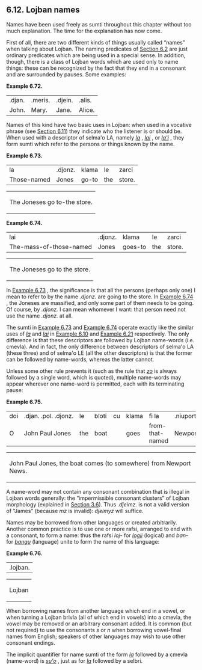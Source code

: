 <a id="section-names"></a>6.12. <a id="c6s12"></a>Lojban names
--------------------------------------------------------------

Names have been used freely as sumti throughout this chapter without too much explanation. The time for the explanation has now come.

<a id="id-1.7.14.3.1" class="indexterm"></a><a id="id-1.7.14.3.2" class="indexterm"></a>First of all, there are two different kinds of things usually called “names” when talking about Lojban. The naming predicates of [Section 6.2](../section-basic-descriptors) are just ordinary predicates which are being used in a special sense. In addition, though, there is a class of Lojban words which are used only to name things: these can be recognized by the fact that they end in a consonant and are surrounded by pauses. Some examples:

<div class="interlinear-gloss-example example">
<a id="example-random-id-u0zY"></a>

**Example 6.72. <a id="c6e12d1"></a>** 

<table class="interlinear-gloss"><colgroup></colgroup><tbody><tr class="jbo"><td>.djan.</td><td>.meris.</td><td>.djein.</td><td>.alis.</td></tr><tr class="gloss"><td>John.</td><td>Mary.</td><td>Jane.</td><td>Alice.</td></tr></tbody></table>

</div>  

<a id="id-1.7.14.5.1" class="indexterm"></a><a id="id-1.7.14.5.2" class="indexterm"></a><a id="id-1.7.14.5.3" class="indexterm"></a>Names of this kind have two basic uses in Lojban: when used in a vocative phrase (see [Section 6.11](../section-vocative-syntax)) they indicate who the listener is or should be. When used with a descriptor of selma'o LA, namely _<a id="id-1.7.14.5.5.1" class="indexterm"></a>[_la_](../go01#valsi-la)_ , _<a id="id-1.7.14.5.6.1" class="indexterm"></a>[_lai_](../go01#valsi-lai)_ , or _<a id="id-1.7.14.5.7.1" class="indexterm"></a>[_la'i_](../go01#valsi-lahi)_ , they form sumti which refer to the persons or things known by the name.

<div class="interlinear-gloss-example example">
<a id="example-random-id-qLgw"></a>

**Example 6.73. <a id="c6e12d2"></a>** 

<table class="interlinear-gloss"><colgroup></colgroup><tbody><tr class="jbo"><td>la</td><td>.djonz.</td><td>klama</td><td>le</td><td>zarci</td></tr><tr class="gloss"><td>Those-named</td><td>Jones</td><td>go-to</td><td>the</td><td>store.</td></tr></tbody></table>

<table class="interlinear-gloss"><tbody><tr class="para"><td colspan="12321"><p class="natlang">The Joneses go to-the store.</p></td></tr></tbody></table>

</div>  
<div class="interlinear-gloss-example example">
<a id="example-random-id-qLHn"></a>

**Example 6.74. <a id="c6e12d3"></a>** 

<table class="interlinear-gloss"><colgroup></colgroup><tbody><tr class="jbo"><td>lai</td><td>.djonz.</td><td>klama</td><td>le</td><td>zarci</td></tr><tr class="gloss"><td>The-mass-of-those-named</td><td>Jones</td><td>goes-to</td><td>the</td><td>store.</td></tr></tbody></table>

<table class="interlinear-gloss"><tbody><tr class="para"><td colspan="12321"><p class="natlang">The Joneses go to the store.</p></td></tr></tbody></table>

</div>  

In [Example 6.73](../section-names#example-random-id-qLgw) , the significance is that all the persons (perhaps only one) I mean to refer to by the name _.djonz._ are going to the store. In [Example 6.74](../section-names#example-random-id-qLHn) , the Joneses are massified, and only some part of them needs to be going. Of course, by _.djonz._ I can mean whomever I want: that person need not use the name _.djonz._ at all.

<a id="id-1.7.14.9.1" class="indexterm"></a><a id="id-1.7.14.9.2" class="indexterm"></a>The sumti in [Example 6.73](../section-names#example-random-id-qLgw) and [Example 6.74](../section-names#example-random-id-qLHn) operate exactly like the similar uses of _<a id="id-1.7.14.9.5.1" class="indexterm"></a>[_la_](../go01#valsi-la)_ and _<a id="id-1.7.14.9.6.1" class="indexterm"></a>[_lai_](../go01#valsi-lai)_ in [Example 6.10](../section-basic-descriptors#example-random-id-PrGp) and [Example 6.21](../section-masses#example-random-id-H8z5) respectively. The only difference is that these descriptors are followed by Lojban name-words (i.e. cmevla). And in fact, the only difference between descriptors of selma'o LA (these three) and of selma'o LE (all the other descriptors) is that the former can be followed by name-words, whereas the latter cannot.

<a id="id-1.7.14.10.1" class="indexterm"></a>Unless some other rule prevents it (such as the rule that _<a id="id-1.7.14.10.2.1" class="indexterm"></a>[_zo_](../go01#valsi-zo)_ is always followed by a single word, which is quoted), multiple name-words may appear wherever one name-word is permitted, each with its terminating pause:

<div class="interlinear-gloss-example example">
<a id="example-random-id-cw3p"></a>

**Example 6.75. <a id="id-1.7.14.11.1.1" class="indexterm"></a><a id="id-1.7.14.11.1.2" class="indexterm"></a><a id="c6e12d6"></a>** 

<table class="interlinear-gloss"><colgroup></colgroup><tbody><tr class="jbo"><td>doi</td><td>.djan.&nbsp;.pol.&nbsp;.djonz.</td><td>le</td><td>bloti</td><td>cu</td><td>klama</td><td>fi&nbsp;la</td><td>.niuport.&nbsp;.niuz.</td></tr><tr class="gloss"><td>O</td><td>John&nbsp;Paul&nbsp;Jones</td><td>the</td><td>boat</td><td></td><td>goes</td><td>from-that-named</td><td>Newport&nbsp;News.</td></tr></tbody></table>

<table class="interlinear-gloss"><tbody><tr class="para"><td colspan="12321"><p class="natlang">John Paul Jones, the boat comes (to somewhere) from Newport News.</p></td></tr></tbody></table>

</div>  

<a id="id-1.7.14.12.1" class="indexterm"></a>A name-word may not contain any consonant combination that is illegal in Lojban words generally: the “impermissible consonant clusters” of Lojban morphology (explained in [Section 3.6](../section-clusters)). Thus _.djeimz._ is not a valid version of “James” (because _mz_ is invalid): _djeimyz_ will suffice.

<a id="id-1.7.14.13.1" class="indexterm"></a>Names may be borrowed from other languages or created arbitrarily. Another common practice is to use one or more rafsi, arranged to end with a consonant, to form a name: thus the rafsi _loj-_ for _<a id="id-1.7.14.13.3.1" class="indexterm"></a>[_logji_](../go01#valsi-logji)_ (logical) and _ban-_ for _<a id="id-1.7.14.13.5.1" class="indexterm"></a>[_bangu_](../go01#valsi-bangu)_ (language) unite to form the name of this language:

<div class="interlinear-gloss-example example">
<a id="example-random-id-uXAY"></a>

**Example 6.76. <a id="c6e12d7"></a>** 

<table class="interlinear-gloss"><colgroup></colgroup><tbody><tr class="jbo"><td>.lojban.</td></tr></tbody></table>

<table class="interlinear-gloss"><tbody><tr class="para"><td colspan="12321"><p class="natlang">Lojban</p></td></tr></tbody></table>

</div>  

<a id="id-1.7.14.15.1" class="indexterm"></a><a id="id-1.7.14.15.2" class="indexterm"></a>When borrowing names from another language which end in a vowel, or when turning a Lojban brivla (all of which end in vowels) into a cmevla, the vowel may be removed or an arbitrary consonant added. It is common (but not required) to use the consonants _s_ or _n_ when borrowing vowel-final names from English; speakers of other languages may wish to use other consonant endings.

<a id="id-1.7.14.16.1" class="indexterm"></a>The implicit quantifier for name sumti of the form _<a id="id-1.7.14.16.2.1" class="indexterm"></a>[_la_](../go01#valsi-la)_ followed by a cmevla (name-word) is _<a id="id-1.7.14.16.3.1" class="indexterm"></a>[_su'o_](../go01#valsi-suho)_ , just as for _<a id="id-1.7.14.16.4.1" class="indexterm"></a>[_la_](../go01#valsi-la)_ followed by a selbri.